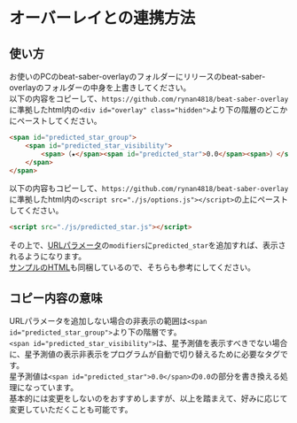 ﻿# オーバーレイとの連携方法

## 使い方
お使いのPCのbeat-saber-overlayのフォルダーにリリースのbeat-saber-overlayのフォルダーの中身を上書きしてください。  
以下の内容をコピーして、`https://github.com/rynan4818/beat-saber-overlay`に準拠したhtml内の`<div id="overlay" class="hidden">`より下の階層のどこかにペーストしてください。
```html
<span id="predicted_star_group">
    <span id="predicted_star_visibility">
        <span>（★</span><span id="predicted_star">0.0</span><span>）</span>
    </span>
</span>
```
以下の内容もコピーして、`https://github.com/rynan4818/beat-saber-overlay`に準拠したhtml内の`<script src="./js/options.js"></script>`の上にペーストしてください。
```html
<script src="./js/predicted_star.js"></script>
```
その上で、[URLパラメータ](https://github.com/rynan4818/beat-saber-overlay#%E3%82%AA%E3%83%97%E3%82%B7%E3%83%A7%E3%83%B3)の`modifiers`に`predicted_star`を追加すれば、表示されるようになります。  
[サンプルのHTML](sample.html)も同梱しているので、そちらも参考にしてください。  

## コピー内容の意味
URLパラメータを追加しない場合の非表示の範囲は`<span id="predicted_star_group">`より下の階層です。  
`<span id="predicted_star_visibility">`は、星予測値を表示すべきでない場合に、星予測値の表示非表示をプログラムが自動で切り替えるために必要なタグです。  
星予測値は`<span id="predicted_star">0.0</span>`の`0.0`の部分を書き換える処理になっています。  
基本的には変更をしないのをおすすめしますが、以上を踏まえて、好みに応じて変更していただくことも可能です。
